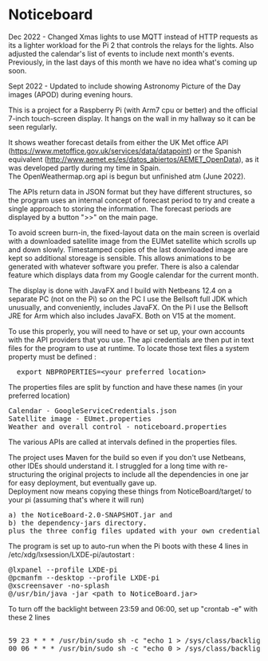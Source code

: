 # Noticeboard

Dec 2022 - Changed Xmas lights to use MQTT instead of HTTP requests as its a lighter workload for the Pi 2 that controls
the relays for the lights.
Also adjusted the calendar's list of events to include next month's events.  Previously, in the last days of this month we 
have no idea what's coming up soon.

Sept 2022 - Updated to include showing Astronomy Picture of the Day images (APOD) during evening hours.

This is a project for a Raspberry Pi (with Arm7 cpu or better) and the official 7-inch touch-screen display.  It hangs on the wall in my hallway so it can be seen regularly.

It shows weather forecast details from either the UK Met office API (https://www.metoffice.gov.uk/services/data/datapoint) 
or the Spanish equivalent (http://www.aemet.es/es/datos_abiertos/AEMET_OpenData), as it was developed partly during my time in Spain.  
The OpenWeathermap.org api is begun but unfinished atm (June 2022).

The APIs return data in JSON format but they have different structures, so the program uses an internal concept of forecast period to try and create a single approach to storing the information.  The forecast periods are displayed by a button ">>" on the main page.

To avoid screen burn-in, the fixed-layout data on the main screen is overlaid with a downloaded satellite image from the EUMet satellite which scrolls up and down slowly.  Timestamped copies of the last downloaded image are kept so additional storeage is sensible.  This allows animations to be generated with whatever software you prefer. There is also a calendar feature which displays data from my Google calendar for the current month.

The display is done with JavaFX and I build with Netbeans 12.4 on a separate PC (not on the Pi) so on the PC I use the Bellsoft full JDK which unusually, and conveniently, includes JavaFX.  On the Pi I use the Bellsoft JRE for Arm which also includes JavaFX.  Both on V15 at the moment. 


To use this properly, you will need to have or set up, your own accounts with the API providers that you use.  The api credentials are then put in text files for the program to use at runtime.  To locate those text files a system property must be defined :

<pre>
  export NBPROPERTIES=&lt;your preferred location&gt;
</pre>


The properties files are split by function and have these names (in your preferred location) 
<pre>
Calendar - GoogleServiceCredentials.json
Satellite image - EUmet.properties
Weather and overall control - noticeboard.properties
</pre>
The various APIs are called at intervals defined in the properties files.

The project uses Maven for the build so even if you don't use Netbeans, other IDEs should understand it.  I struggled for a long time with re-structuring the original projects to include all the dependencies in one jar for easy deployment, but eventually gave up.  
Deployment now means copying these things from NoticeBoard/target/ to your pi (assuming that's where it will run)
<pre>
a) the NoticeBoard-2.0-SNAPSHOT.jar and 
b) the dependency-jars directory.
plus the three config files updated with your own credentials for the various acccounts as mentioned above.
</pre>

The program is set up to auto-run when the Pi boots with these 4 lines in /etc/xdg/lxsession/LXDE-pi/autostart :

<pre>
@lxpanel --profile LXDE-pi
@pcmanfm --desktop --profile LXDE-pi
@xscreensaver -no-splash
@/usr/bin/java -jar &lt;path to NoticeBoard.jar&gt; 
</pre>

  
To turn off the backlight between 23:59 and 06:00, set up "crontab -e" with these 2 lines 
<pre>  
59 23 * * * /usr/bin/sudo sh -c "echo 1 > /sys/class/backlight/rpi_backlight/bl_power"
00 06 * * * /usr/bin/sudo sh -c "echo 0 > /sys/class/backlight/rpi_backlight/bl_power"
</pre>
